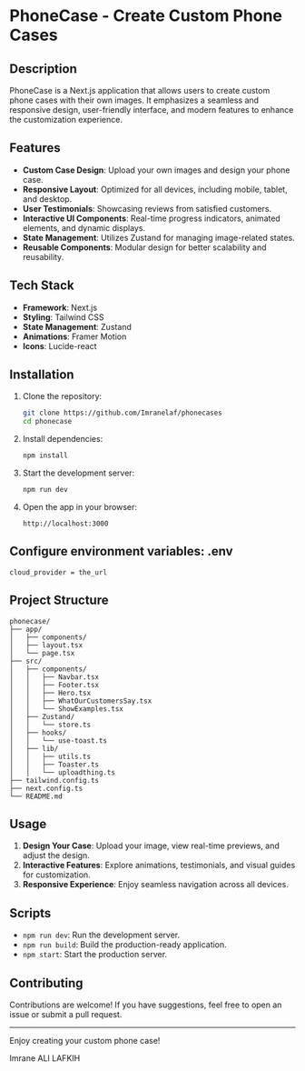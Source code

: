 # PhoneCase - Create Custom Phone Cases

## Description
PhoneCase is a Next.js application that allows users to create custom phone cases with their own images. It emphasizes a seamless and responsive design, user-friendly interface, and modern features to enhance the customization experience.

## Features
- **Custom Case Design**: Upload your own images and design your phone case.
- **Responsive Layout**: Optimized for all devices, including mobile, tablet, and desktop.
- **User Testimonials**: Showcasing reviews from satisfied customers.
- **Interactive UI Components**: Real-time progress indicators, animated elements, and dynamic displays.
- **State Management**: Utilizes Zustand for managing image-related states.
- **Reusable Components**: Modular design for better scalability and reusability.

## Tech Stack
- **Framework**: Next.js
- **Styling**: Tailwind CSS
- **State Management**: Zustand
- **Animations**: Framer Motion
- **Icons**: Lucide-react

## Installation
1. Clone the repository:
   ```bash
   git clone https://github.com/Imranelaf/phonecases
   cd phonecase
   ```

2. Install dependencies:
   ```bash
   npm install
   ```
   
   
3. Start the development server:
   ```bash
   npm run dev
   ```

4. Open the app in your browser:
   ```
   http://localhost:3000
   ```

## Configure environment variables: .env

```
cloud_provider = the_url

```


## Project Structure
```
phonecase/
├── app/
│   ├── components/
│   ├── layout.tsx
│   └── page.tsx
├── src/
│   ├── components/
│   │   ├── Navbar.tsx
│   │   ├── Footer.tsx
│   │   ├── Hero.tsx
│   │   ├── WhatOurCustomersSay.tsx
│   │   └── ShowExamples.tsx
│   ├── Zustand/
│   │   └── store.ts
│   ├── hooks/
│   │   └── use-toast.ts
│   ├── lib/
│   │   ├── utils.ts
│   │   ├── Toaster.ts
│   │   └── uploadthing.ts
├── tailwind.config.ts
├── next.config.ts
└── README.md
```

## Usage
1. **Design Your Case**: Upload your image, view real-time previews, and adjust the design.
2. **Interactive Features**: Explore animations, testimonials, and visual guides for customization.
3. **Responsive Experience**: Enjoy seamless navigation across all devices.

## Scripts
- `npm run dev`: Run the development server.
- `npm run build`: Build the production-ready application.
- `npm start`: Start the production server.

## Contributing
Contributions are welcome! If you have suggestions, feel free to open an issue or submit a pull request.

---

Enjoy creating your custom phone case!

Imrane ALI LAFKIH
